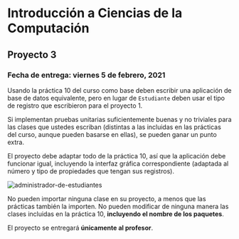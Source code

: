 Introducción a Ciencias de la Computación
=========================================

Proyecto 3
----------

### Fecha de entrega: viernes 5 de febrero, 2021

Usando la práctica 10 del curso como base deben escribir una aplicación de base
de datos equivalente, pero en lugar de `Estudiante` deben usar el tipo
de registro que escribieron para el proyecto 1.

Si implementan pruebas unitarias suficientemente buenas y no triviales para las
clases que ustedes escriban (distintas a las incluidas en las prácticas del
curso, aunque pueden basarse en ellas), se pueden ganar un punto extra.

El proyecto debe adaptar todo de la práctica 10, así que la aplicación debe
funcionar igual, incluyendo la interfaz gráfica correspondiente (adaptada al número
y tipo de propiedades que tengan sus registros).

![administrador-de-estudiantes](uploads/2512a978c82836fe489c4bba1d997439/administrador-de-estudiantes.png)

No pueden importar ninguna clase en su proyecto, a menos que las prácticas
también la importen. No pueden modificar de ninguna manera las clases incluidas
en la práctica 10, **incluyendo el nombre de los paquetes**.

El proyecto se entregará **únicamente al profesor**.
